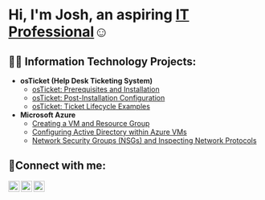 <h1>Hi, I'm Josh, an aspiring <a href="https://linkedin.com/in/Josh">IT Professional</a>☺</h1>

<h2>👨‍💻 Information Technology Projects:</h2>

- <b>osTicket (Help Desk Ticketing System)</b>
  - [osTicket: Prerequisites and Installation](https://github.com/JoshuaCurtin3/osticket-prereqs)
  - [osTicket: Post-Installation Configuration](https://github.com/JoshuaCurtin3/post-install-config-osTicket)
  - [osTicket: Ticket Lifecycle Examples](https://github.com/JoshuaCurtin3/ticket-lifecycle)
- <b>Microsoft Azure</b>
  - [Creating a VM and Resource Group](https://github.com/JoshuaCurtin3/setup-azure-sub-and-resource)
  - [Configuring Active Directory within Azure VMs](https://github.com/JoshuaCurtin3/configure-ad)
  - [Network Security Groups (NSGs) and Inspecting Network Protocols](https://github.com/JoshuaCurtin3/azure-network-protocols)

<h2>🤳Connect with me:</h2>

[<img align="left" alt="Josh | Twitter" width="22px" src="https://cdn.jsdelivr.net/npm/simple-icons@v3/icons/twitter.svg" />][twitter]
[<img align="left" alt="Josh | LinkedIn" width="22px" src="https://cdn.jsdelivr.net/npm/simple-icons@v3/icons/linkedin.svg" />][linkedin]
[<img align="left" alt="Josh | Instagram" width="22px" src="https://cdn.jsdelivr.net/npm/simple-icons@v3/icons/instagram.svg" />][instagram]

[twitter]: https://twitter.com/Josh
[instagram]: https://www.instagram.com/Josh
[linkedin]: https://linkedin.com/in/Josh

